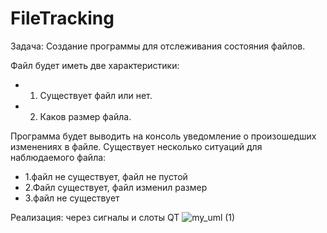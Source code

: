 # FileTracking

Задача: Создание программы для отслеживания состояния файлов.

Файл будет иметь две характеристики:
  - 1. Существует файл или нет.
  - 2. Каков размер файла.

Программа будет выводить на консоль уведомление о произошедших изменениях в файле.
Существует несколько ситуаций для наблюдаемого файла:
  - 1.файл не существует, файл не пустой
  - 2.Файл существует, файл изменил размер
  - 3.файл не существует
  
Реализация: через сигналы и слоты QT
![my_uml (1)](https://user-images.githubusercontent.com/46199091/234563255-1d65b9d2-65f7-4a9e-af73-09b7ae676928.png)

